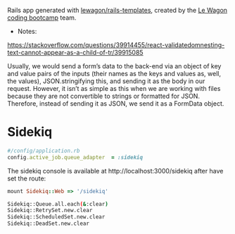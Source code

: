 Rails app generated with [lewagon/rails-templates](https://github.com/lewagon/rails-templates), created by the [Le Wagon coding bootcamp](https://www.lewagon.com) team.

- Notes:

<https://stackoverflow.com/questions/39914455/react-validatedomnesting-text-cannot-appear-as-a-child-of-tr/39915085>

Usually, we would send a form’s data to the back-end via an object of key and value pairs of the inputs (their names as the keys and values as, well, the values), JSON.stringifying this, and sending it as the body in our request. However, it isn’t as simple as this when we are working with files because they are not convertible to strings or formatted for JSON. Therefore, instead of sending it as JSON, we send it as a FormData object.

# Sidekiq

```ruby
#/config/application.rb
config.active_job.queue_adapter  = :sidekiq
```

The sidekiq console is available at http://localhost:3000/sidekiq after have set the route:

```ruby
mount Sidekiq::Web => '/sidekiq'
```

```bash
Sidekiq::Queue.all.each(&:clear)
Sidekiq::RetrySet.new.clear
Sidekiq::ScheduledSet.new.clear
Sidekiq::DeadSet.new.clear
```
